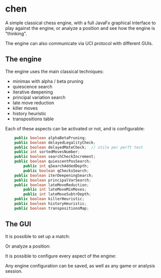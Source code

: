 # chen
A simple classical chess engine, with a full JavaFx graphical interface to play against the engine, or analyze a position and see how the engine is "thinking".

The engine can also communicate via UCI protocol with different GUIs.

## The engine

The engine uses the main classical techniques:
 * minimax with alpha / beta pruning
 * quiescence search
 * iterative deepening
 * principal variation search
 * late move reduction
 * killer moves
 * history heuristic
 * transpositions table

Each of these aspects can be activated or not, and is configurable:
```java
    public boolean alphaBetaPruning;
    public boolean delayedLegalityCheck;
    public boolean delayedMateCheck;  // utile per perft test
    public int sortedMovesNumber;
    public boolean searchCheckIncrement;
    public boolean quiescentPosSearch;
        public int qSearchAddedDepth;
        public boolean qChecksSearch;
    public boolean iterDeepeningSearch;
    public boolean principalVarSearch;
    public boolean lateMoveReduction;
        public int lateMoveMinMoves;
        public int lateMoveSubtrDepth;
    public boolean killerHeuristic;
    public boolean historyHeuristic;
    public boolean transpositionsMap;
```

## The GUI

It is possible to set up a match:

Or analyze a position:

It is possible to configure every aspect of the engine:

Any engine configuration can be saved, as well as any game or analysis session.














